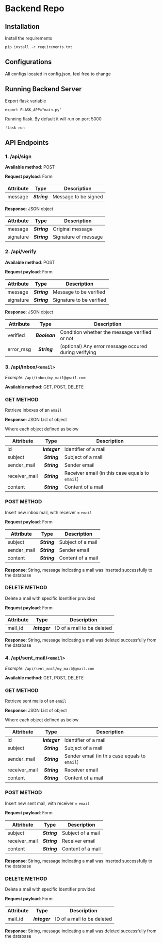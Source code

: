# Backend Repo


## Installation
Install the requirements
```
pip install -r requirements.txt
```

## Configurations
All configs located in config.json, feel free to change

## Running Backend Server
Export flask variable
```
export FLASK_APP="main.py"
```
Running flask. By default it will run on port 5000
```
flask run
```


## API Endpoints

### 1. /api/sign
**Available method**: POST

**Request payload**: Form

| Attribute   | Type         | Description          |
| ----------- |:------------:| -------------------- |
| message     | ***String*** | Message to be signed |

**Response**: JSON object 

| Attribute   | Type         | Description          |
| ----------- |:------------:| ---------------------|
| message     | ***String*** | Original message     |
| signature   | ***String*** | Signature of message |

### 2. /api/verify
**Available method**: POST

**Request payload**: Form

| Attribute   | Type         | Description          |
| ----------- |:------------:| -------------------- |
| message     | ***String*** | Message to be verified |
| signature     | ***String*** | Signature to be verified |

**Response**: JSON object 

| Attribute   | Type         | Description          |
| ----------- |:------------:| ---------------------|
| verified     | ***Boolean*** | Condition whether the message verified or not     |
| error_msg   | ***String*** | (optional) Any error message occured during verifying |

### 3. /api/inbox/```<email>```
*Example*: ```/api/inbox/my_mail@gmail.com```

**Available method**: GET, POST, DELETE

### GET METHOD
Retrieve inboxes of an ```email```

**Response**: JSON List of object 

Where each object defined as below

| Attribute   | Type         | Description          |
| ----------- |:------------:| ---------------------|
| id     | ***Integer*** | Identifier of a mail    |
| subject   | ***String*** | Subject of a mail |
| sender_mail   | ***String*** | Sender email |
| receiver_mail   | ***String*** | Receiver email (in this case equals to ```email```) |
| content   | ***String*** | Content of a mail |

### POST METHOD
Insert new inbox mail, with receiver = ```email```

**Request payload**: Form

| Attribute   | Type         | Description          |
| ----------- |:------------:| ---------------------|
| subject   | ***String*** | Subject of a mail |
| sender_mail   | ***String*** | Sender email |
| content   | ***String*** | Content of a mail |

**Response**: String, message indicating a mail was inserted successfully to the database

### DELETE METHOD
Delete a mail with specific Identifier provided

**Request payload**: Form

| Attribute   | Type         | Description          |
| ----------- |:------------:| ---------------------|
| mail_id   | ***Integer*** | ID of a mail to be deleted |

**Response**: String, message indicating a mail was deleted successfully from the database

### 4. /api/sent_mail/```<email>```
*Example*: ```/api/sent_mail/my_mail@gmail.com```

**Available method**: GET, POST, DELETE

### GET METHOD
Retrieve sent mails of an ```email```

**Response**: JSON List of object 

Where each object defined as below

| Attribute   | Type         | Description          |
| ----------- |:------------:| ---------------------|
| id     | ***Integer*** | Identifier of a mail    |
| subject   | ***String*** | Subject of a mail |
| sender_mail   | ***String*** | Sender email (in this case equals to ```email```) |
| receiver_mail   | ***String*** | Receiver email  |
| content   | ***String*** | Content of a mail |

### POST METHOD
Insert new sent mail, with receiver = ```email```

**Request payload**: Form

| Attribute   | Type         | Description          |
| ----------- |:------------:| ---------------------|
| subject   | ***String*** | Subject of a mail |
| receiver_mail   | ***String*** | Receiver email |
| content   | ***String*** | Content of a mail |

**Response**: String, message indicating a mail was inserted successfully to the database

### DELETE METHOD
Delete a mail with specific Identifier provided

**Request payload**: Form

| Attribute   | Type         | Description          |
| ----------- |:------------:| ---------------------|
| mail_id   | ***Integer*** | ID of a mail to be deleted |

**Response**: String, message indicating a mail was deleted successfully from the database